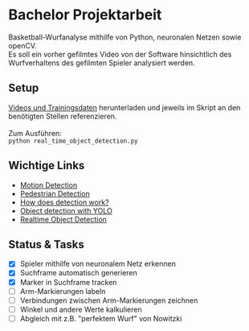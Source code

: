 # Bachelor Projektarbeit
Basketball-Wurfanalyse mithilfe von Python, neuronalen Netzen sowie openCV. <br/>
Es soll ein vorher gefilmtes Video von der Software hinsichtlich des Wurfverhaltens des gefilmten Spieler analysiert werden. <br/>

## Setup ##
[Videos und Trainingsdaten](https://www.dropbox.com/sh/jru069x8v3w1gp3/AACdkQ-0Xbp_38oReUBgTlSUa?dl=0) herunterladen und jeweils im Skript 
an den benötigten Stellen referenzieren. <br/><br/>
Zum Ausführen: <br/>
``
python real_time_object_detection.py
``

## Wichtige Links ##
* [Motion Detection](https://www.pyimagesearch.com/2015/05/25/basic-motion-detection-and-tracking-with-python-and-opencv/)          
* [Pedestrian Detection](https://www.pyimagesearch.com/2015/11/09/pedestrian-detection-opencv/)                                     
* [How does detection work?](https://thedatafrog.com/human-detection-video/)                                                        
* [Object detection with YOLO](https://www.pyimagesearch.com/2018/11/12/yolo-object-detection-with-opencv/)                         
* [Realtime Object Detection](https://www.pyimagesearch.com/2017/09/18/real-time-object-detection-with-deep-learning-and-opencv/)   



## Status & Tasks ##
- [x] Spieler mithilfe von neuronalem Netz erkennen
- [x] Suchframe automatisch generieren
- [x] Marker in Suchframe tracken
- [ ] Arm-Markierungen labeln
- [ ] Verbindungen zwischen Arm-Markierungen zeichnen
- [ ] Winkel und andere Werte kalkulieren
- [ ] Abgleich mit z.B. "perfektem Wurf" von Nowitzki
